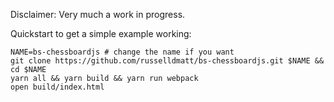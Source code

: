 Disclaimer: Very much a work in progress.

Quickstart to get a simple example working:

```
NAME=bs-chessboardjs # change the name if you want
git clone https://github.com/russelldmatt/bs-chessboardjs.git $NAME && cd $NAME
yarn all && yarn build && yarn run webpack
open build/index.html
```
